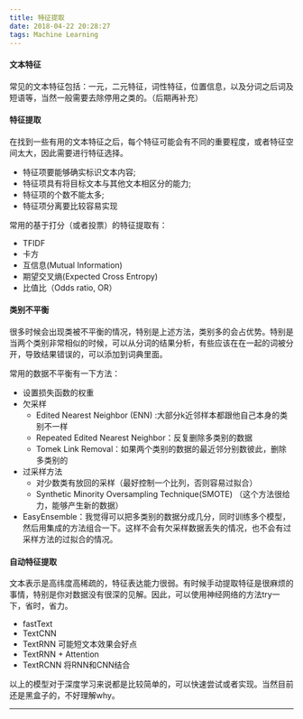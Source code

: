 ```yaml
---
title: 特征提取
date: 2018-04-22 20:28:27
tags: Machine Learning
---
```

#### 文本特征
常见的文本特征包括：一元，二元特征，词性特征，位置信息，以及分词之后词及短语等，当然一般需要去除停用之类的。（后期再补充）
#### 特征提取
在找到一些有用的文本特征之后，每个特征可能会有不同的重要程度，或者特征空间太大，因此需要进行特征选择。   
* 特征项要能够确实标识文本内容;
* 特征项具有将目标文本与其他文本相区分的能力;
* 特征项的个数不能太多;
* 特征项分离要比较容易实现

常用的基于打分（或者投票）的特征提取有：
* TFIDF
* 卡方
* 互信息(Mutual Information)
* 期望交叉熵(Expected Cross Entropy)
* 比值比（Odds ratio, OR）

#### 类别不平衡
很多时候会出现类被不平衡的情况，特别是上述方法，类别多的会占优势。特别是当两个类别非常相似的时候，可以从分词的结果分析，有些应该在在一起的词被分开，导致结果错误的，可以添加到词典里面。

常用的数据不平衡有一下方法：
* 设置损失函数的权重
* 欠采样
  * Edited Nearest Neighbor (ENN) :大部分k近邻样本都跟他自己本身的类别不一样
  * Repeated Edited Nearest Neighbor：反复删除多类别的数据
  * Tomek Link Removal：如果两个类别的数据的最近邻分别数彼此，删除多类别的
* 过采样方法
  * 对少数类有放回的采样（最好控制一个比列，否则容易过拟合）
  * Synthetic Minority Oversampling Technique(SMOTE) （这个方法很给力，能够产生新的数据）
* EasyEnsemble：我觉得可以把多类别的数据分成几分，同时训练多个模型，然后用集成的方法组合一下。这样不会有欠采样数据丢失的情况，也不会有过采样方法的过拟合的情况。

#### 自动特征提取
文本表示是高纬度高稀疏的，特征表达能力很弱。有时候手动提取特征是很麻烦的事情，特别是你对数据没有很深的见解。因此，可以使用神经网络的方法try一下，省时，省力。
* fastText
* TextCNN
* TextRNN 可能短文本效果会好点
* TextRNN + Attention
* TextRCNN 将RNN和CNN结合   

以上的模型对于深度学习来说都是比较简单的，可以快速尝试或者实现。当然目前还是黑盒子的，不好理解why。
***
